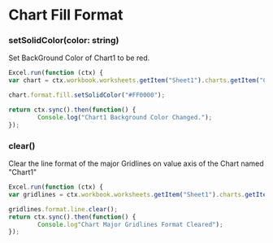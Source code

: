 # Chart Fill Format
### setSolidColor(color: string)

Set BackGround Color of Chart1 to be red.
```js
Excel.run(function (ctx) { 
var chart = ctx.workbook.worksheets.getItem("Sheet1").charts.getItem("Chart1");	

chart.format.fill.setSolidColor("#FF0000");

return ctx.sync().then(function() {
		Console.log("Chart1 Background Color Changed.");
});
```
### clear()

Clear the line format of the major Gridlines on value axis of the Chart named "Chart1"

```js
Excel.run(function (ctx) { 
var gridlines = ctx.workbook.worksheets.getItem("Sheet1").charts.getItem("Chart1").axes.valueaxis.majorGridlines;	

gridlines.format.line.clear();
return ctx.sync().then(function() {
		Console.log"Chart Major Gridlines Format Cleared");
});
```
